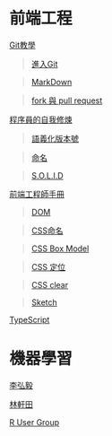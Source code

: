 # 前端工程
[Git教學](https://kingofamani.gitbooks.io/git-teach/content/index.html) 

> [進入Git](https://kingofamani.gitbooks.io/git-teach/content/chapter_2/git.html)

> [MarkDown](https://kingofamani.gitbooks.io/git-teach/content/chapter_6_gitbook/markdown.html)

> [fork 與 pull request](https://github.com/doggy8088/Learn-Git-in-30-days/blob/master/docs/28%20%E4%BA%86%E8%A7%A3%20GitHub%20%E4%B8%8A%20forks%20%E8%88%87%20pull%20request%20%E7%9A%84%E7%89%88%E6%8E%A7%E6%B5%81%E7%A8%8B.markdown)

[程序員的自我修煉](https://leohxj.gitbooks.io/a-programmer-prepares/content/index.html)

> [語義化版本號](https://leohxj.gitbooks.io/a-programmer-prepares/content/programmer-basic/semantic-versioning.html)

> [命名](https://medium.com/@c9s/api-%E8%A8%AD%E8%A8%88-%E7%AC%AC%E4%B8%80%E9%83%A8-%E5%91%BD%E5%90%8D%E4%B9%8B%E8%A1%93-8dfe71576e95#.un2rv6fhl)

> [S.O.L.I.D](http://mp.weixin.qq.com/s?__biz=MjM5OTA1MDUyMA==&mid=206096090&idx=2&sn=2853d260242f7eaf5cf8fe9a0a8a9811#rd)

[前端工程師手冊](https://leohxj.gitbooks.io/front-end-database/content/index.html)

>[DOM](https://leohxj.gitbooks.io/front-end-database/content/html-and-css-basic/learn-dom-tree.html)

>[CSS命名](http://www.shejidaren.com/css-written-specifications.html)

>[CSS Box Model](https://leohxj.gitbooks.io/front-end-database/content/html-and-css-basic/box-module.html)

>[CSS 定位](http://zh-tw.learnlayout.com/position-example.html)

>[CSS clear](http://zh-tw.learnlayout.com/clear.html)

>[Sketch](https://www.youtube.com/playlist?list=PLLnpHn493BHE6UIsdKYlS5zu-ZYvx22CS)

[TypeScript](https://zhongsp.gitbooks.io/typescript-handbook/content/index.html)


# 機器學習

[李弘毅](http://speech.ee.ntu.edu.tw/~tlkagk/courses_MLSD15_2.html)

[林軒田](https://www.youtube.com/user/hsuantien/playlists)

[R User Group](https://www.youtube.com/channel/UCBBwy_xvVsM5iLB5dJZDqog)
